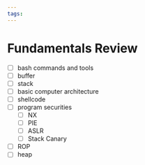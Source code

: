 ```yaml
---
tags:
---
```

# Fundamentals Review
- [ ] bash commands and tools
- [ ] buffer
- [ ] stack
- [ ] basic computer architecture
- [ ] shellcode
- [ ] program securities
	- [ ] NX
	- [ ] PIE
	- [ ] ASLR
	- [ ] Stack Canary
- [ ] ROP
- [ ] heap